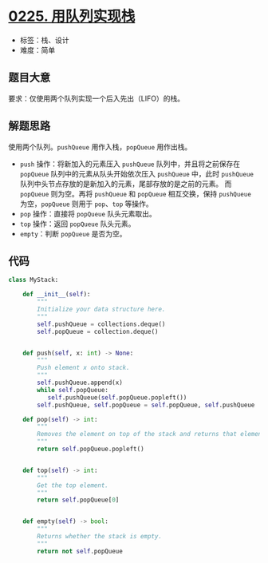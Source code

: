 # [0225. 用队列实现栈](https://leetcode.cn/problems/implement-stack-using-queues/)

- 标签：栈、设计
- 难度：简单

## 题目大意

要求：仅使用两个队列实现一个后入先出（LIFO）的栈。

## 解题思路

使用两个队列。`pushQueue` 用作入栈，`popQueue` 用作出栈。

- `push` 操作：将新加入的元素压入 `pushQueue` 队列中，并且将之前保存在 `popQueue` 队列中的元素从队头开始依次压入 `pushQueue` 中，此时 `pushQueue` 队列中头节点存放的是新加入的元素，尾部存放的是之前的元素。 而 `popQueue` 则为空。再将 `pushQueue` 和 `popQueue` 相互交换，保持 `pushQueue` 为空，`popQueue` 则用于 `pop`、`top` 等操作。
- `pop` 操作：直接将 `popQueue` 队头元素取出。
- `top` 操作：返回 `popQueue` 队头元素。
- `empty`：判断 `popQueue` 是否为空。

## 代码

```Python
class MyStack:

    def __init__(self):
        """
        Initialize your data structure here.
        """
        self.pushQueue = collections.deque()
        self.popQueue = collection.deque()


    def push(self, x: int) -> None:
        """
        Push element x onto stack.
        """
        self.pushQueue.append(x)
        while self.popQueue:
           self.pushQueue(self.popQueue.popleft())
        self.pushQueue, self.popQueue = self.popQueue, self.pushQueue

    def pop(self) -> int:
        """
        Removes the element on top of the stack and returns that element.
        """
        return self.popQueue.popleft()


    def top(self) -> int:
        """
        Get the top element.
        """
        return self.popQueue[0]


    def empty(self) -> bool:
        """
        Returns whether the stack is empty.
        """
        return not self.popQueue
```

